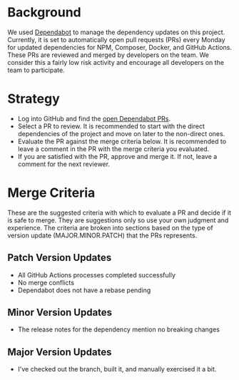 # Background
We used [Dependabot](https://github.com/dependabot) to manage the dependency updates on this project.  Currently, it is set to automatically open pull requests (PRs) every Monday for updated dependencies for NPM, Composer, Docker, and GitHub Actions.  These PRs are reviewed and merged by developers on the team.  We consider this a fairly low risk activity and encourage all developers on the team to participate.
# Strategy
 - Log into GitHub and find the [open Dependabot PRs](https://github.com/GCTC-NTGC/gc-digital-talent/pulls/app%2Fdependabot).
 - Select a PR to review.  It is recommended to start with the direct dependencies of the project and move on later to the non-direct ones.
 - Evaluate the PR against the merge criteria below.  It is recommended to leave a comment in the PR with the merge criteria you evaluated.
 - If you are satisfied with the PR, approve and merge it.  If not, leave a comment for the next reviewer.
# Merge Criteria
These are the suggested criteria with which to evaluate a PR  and decide if it is safe to merge.  They are suggestions only so use your own judgment and experience.  The criteria are broken into sections based on the type of version update (MAJOR.MINOR.PATCH) that the PRs represents.
## Patch Version Updates
 - All GitHub Actions processes completed successfully
 - No merge conflicts
 - Dependabot does not have a rebase pending
## Minor Version Updates
- The release notes for the dependency mention no breaking changes
## Major Version Updates
- I've checked out the branch, built it, and manually exercised it a bit.
